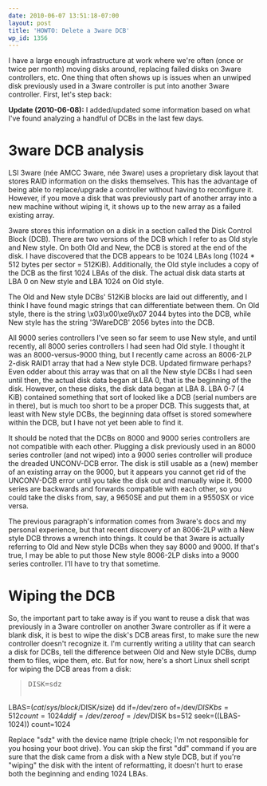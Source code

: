 ```yaml
---
date: 2010-06-07 13:51:18-07:00
layout: post
title: 'HOWTO: Delete a 3ware DCB'
wp_id: 1356
---
```

I have a large enough infrastructure at work where we're often (once or twice per month) moving disks around, replacing failed disks on 3ware controllers, etc. One thing that often shows up is issues when an unwiped disk previously used in a 3ware controller is put into another 3ware controller. First, let's step back:

**Update (2010-06-08):** I added/updated some information based on what I've found analyzing a handful of DCBs in the last few days.

# 3ware DCB analysis

LSI 3ware (née AMCC 3ware, née 3ware) uses a proprietary disk layout that stores RAID information on the disks themselves. This has the advantage of being able to replace/upgrade a controller without having to reconfigure it. However, if you move a disk that was previously part of another array into a new machine without wiping it, it shows up to the new array as a failed existing array.

3ware stores this information on a disk in a section called the Disk Control Block (DCB). There are two versions of the DCB which I refer to as Old style and New style. On both Old and New, the DCB is stored at the end of the disk. I have discovered that the DCB appears to be 1024 LBAs long (1024 * 512 bytes per sector = 512KiB). Additionally, the Old style includes a copy of the DCB as the first 1024 LBAs of the disk. The actual disk data starts at LBA 0 on New style and LBA 1024 on Old style.

The Old and New style DCBs' 512KiB blocks are laid out differently, and I think I have found magic strings that can differentiate between them. On Old style, there is the string \x03\x00\xe9\x07 2044 bytes into the DCB, while New style has the string '3WareDCB' 2056 bytes into the DCB.

All 9000 series controllers I've seen so far seem to use New style, and until recently, all 8000 series controllers I had seen had Old style. I thought it was an 8000-versus-9000 thing, but I recently came across an 8006-2LP 2-disk RAID1 array that had a New style DCB. Updated firmware perhaps? Even odder about this array was that on all the New style DCBs I had seen until then, the actual disk data began at LBA 0, that is the beginning of the disk. However, on these disks, the disk data began at LBA 8. LBA 0-7 (4 KiB) contained something that sort of looked like a DCB (serial numbers are in there), but is much too short to be a proper DCB. This suggests that, at least with New style DCBs, the beginning data offset is stored somewhere within the DCB, but I have not yet been able to find it.

It should be noted that the DCBs on 8000 and 9000 series controllers are not compatible with each other. Plugging a disk previously used in an 8000 series controller (and not wiped) into a 9000 series controller will produce the dreaded UNCONV-DCB error. The disk is still usable as a (new) member of an existing array on the 9000, but it appears you cannot get rid of the UNCONV-DCB error until you take the disk out and manually wipe it. 9000 series are backwards and forwards compatible with each other, so you could take the disks from, say, a 9650SE and put them in a 9550SX or vice versa.

The previous paragraph's information comes from 3ware's docs and my personal experience, but that recent discovery of an 8006-2LP with a New style DCB throws a wrench into things. It could be that 3ware is actually referring to Old and New style DCBs when they say 8000 and 9000. If that's true, I may be able to put those New style 8006-2LP disks into a 9000 series controller. I'll have to try that sometime.

# Wiping the DCB

So, the important part to take away is if you want to reuse a disk that was previously in a 3ware controller on another 3ware controller as if it were a blank disk, it is best to wipe the disk's DCB areas first, to make sure the new controller doesn't recognize it. I'm currently writing a utility that can search a disk for DCBs, tell the difference between Old and New style DCBs, dump them to files, wipe them, etc. But for now, here's a short Linux shell script for wiping the DCB areas from a disk:

> <pre>DISK=sdz
LBAS=$(cat /sys/block/$DISK/size)
dd if=/dev/zero of=/dev/$DISK bs=512 count=1024
dd if=/dev/zero of=/dev/$DISK bs=512 seek=$(($LBAS-1024)) count=1024</pre>

Replace "sdz" with the device name (triple check; I'm not responsible for you hosing your boot drive). You can skip the first "dd" command if you are sure that the disk came from a disk with a New style DCB, but if you're "wiping" the disk with the intent of reformatting, it doesn't hurt to erase both the beginning and ending 1024 LBAs.
